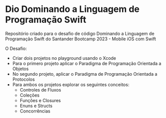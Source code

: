 # Dio Dominando a Linguagem de Programação Swift
 Repositório criado para o desafio de código Dominando a Linguagem de Programação Swift do Santander Bootcamp 2023 -  Mobile iOS com Swift

O Desafio:

- Criar dois projetos no playground usando o Xcode
- Para o primero projeto aplicar o Paradigma de Programação Orientada a Objetos
- No segundo projeto, aplicar o Paradigma de Programação Orientada a Protocolos
- Para ambos os projetos explorar os seguintes conceitos:
  - Controles de Fluxos
  - Coleções
  - Funções e Closures
  - Enuns e Structs
  - Concorrências
